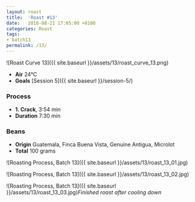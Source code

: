 ```yaml
---
layout: roast
title:  'Roast #13'
date:   2016-08-21 17:05:00 +0100
categories: Roast
tags:
- batch13
permalink: /13/
---
```


![Roast Curve 13]({{ site.baseurl }}/assets/13/roast_curve_13.png)

* **Air** 24°C
* **Goals** [Session 5]({{ site.baseurl }}/session-5/)

### Process

* **1. Crack**, 3:54 min
* **Duration** 7:30 min

### Beans

* **Origin** Guatemala, Finca Buena Vista, Genuine Antigua, Microlot
* **Total** 100 grams

![Roasting Process, Batch 13]({{ site.baseurl }}/assets/13/roast_13_01.jpg)

![Roasting Process, Batch 13]({{ site.baseurl }}/assets/13/roast_13_02.jpg)

![Roasting Process, Batch 13]({{ site.baseurl }}/assets/13/roast_13_03.jpg)*Finished roast after cooling down*
